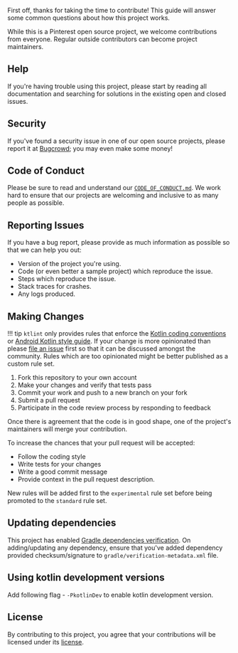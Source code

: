 First off, thanks for taking the time to contribute! This guide will answer some common questions about how this project works.

While this is a Pinterest open source project, we welcome contributions from everyone. Regular outside contributors can become project maintainers.

## Help

If you're having trouble using this project, please start by reading all documentation and searching for solutions in the existing open and closed issues.

## Security

If you've found a security issue in one of our open source projects, please report it at [Bugcrowd](https://bugcrowd.com/pinterest); you may even make some money!

## Code of Conduct

Please be sure to read and understand our [`CODE_OF_CONDUCT.md`](/ktlint_docs/CODE_OF_CONDUCT.md). We work hard to ensure that our projects are welcoming and inclusive to as many people as possible.

## Reporting Issues

If you have a bug report, please provide as much information as possible so that we can help you out:

- Version of the project you're using.
- Code (or even better a sample project) which reproduce the issue.
- Steps which reproduce the issue.
- Stack traces for crashes.
- Any logs produced.

## Making Changes

!!! tip
    `ktlint` only provides rules that enforce the [Kotlin coding conventions](https://kotlinlang.org/docs/coding-conventions.html) or [Android Kotlin style guide](https://developer.android.com/kotlin/style-guide). If your change is more opinionated than please [file an issue](https://github.com/pinterest/ktlint/issues/new) first so that it can be discussed amongst the community. Rules which are too opinionated might be better published as a custom rule set. 

1. Fork this repository to your own account
2. Make your changes and verify that tests pass
3. Commit your work and push to a new branch on your fork
4. Submit a pull request
5. Participate in the code review process by responding to feedback

Once there is agreement that the code is in good shape, one of the project's maintainers will merge your contribution.

To increase the chances that your pull request will be accepted:

- Follow the coding style
- Write tests for your changes
- Write a good commit message
- Provide context in the pull request description.

New rules will be added first to the `experimental` rule set before being promoted to the `standard` rule set.

## Updating dependencies

This project has enabled [Gradle dependencies verification](https://docs.gradle.org/6.2/userguide/dependency_verification.html). On adding/updating any dependency, ensure that you've added dependency provided checksum/signature to `gradle/verification-metadata.xml` file.

## Using kotlin development versions

Add following flag - `-PkotlinDev` to enable kotlin development version.

## License

By contributing to this project, you agree that your contributions will be licensed under its [license](/#legal).
